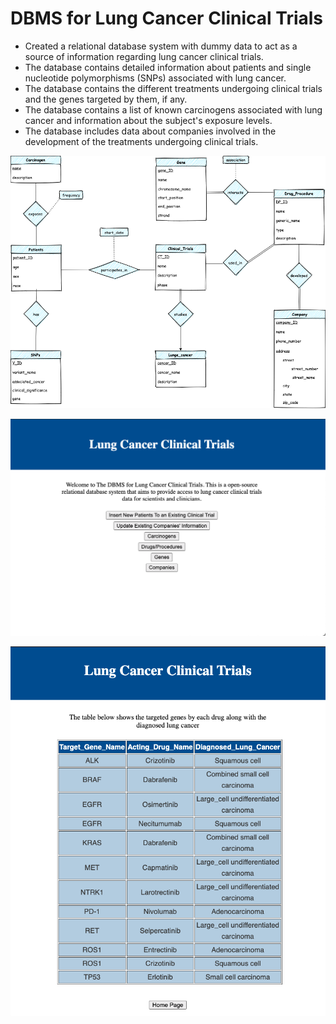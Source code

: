 # DBMS for Lung Cancer Clinical Trials
- Created a relational database system with dummy data to act as a source of information regarding lung cancer clinical trials.  
- The database contains detailed information about patients and single nucleotide polymorphisms (SNPs) associated with lung cancer.
- The database contains the different treatments undergoing clinical trials and the genes targeted by them, if any.
- The database contains a list of known carcinogens associated with lung cancer and information about the subject's exposure levels.
- The database includes data about companies involved in the development of the treatments undergoing clinical trials.

![alt text](https://github.com/salhasan/lung_cancer/blob/main/images/ER_Diagram.png)

![alt text](https://github.com/salhasan/lung_cancer/blob/main/images/lung_cancer_website.png)

![alt text](https://github.com/salhasan/lung_cancer/blob/main/images/lung_cancer_website_2.png)

